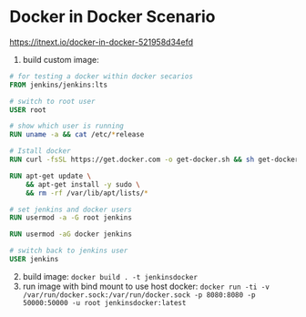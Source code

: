 # Docker in Docker Scenario

https://itnext.io/docker-in-docker-521958d34efd

1. build custom image:

````dockerfile
# for testing a docker within docker secarios
FROM jenkins/jenkins:lts

# switch to root user
USER root

# show which user is running
RUN uname -a && cat /etc/*release

# Istall docker
RUN curl -fsSL https://get.docker.com -o get-docker.sh && sh get-docker.sh

RUN apt-get update \
    && apt-get install -y sudo \
    && rm -rf /var/lib/apt/lists/*

# set jenkins and docker users
RUN usermod -a -G root jenkins

RUN usermod -aG docker jenkins

# switch back to jenkins user
USER jenkins
````

2. build image: ```docker build . -t jenkinsdocker```
3. run image with bind mount to use host docker: ```docker run -ti -v /var/run/docker.sock:/var/run/docker.sock -p 8080:8080 -p 50000:50000 -u root jenkinsdocker:latest```
